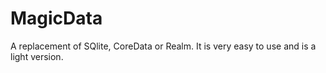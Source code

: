 # MagicData

A replacement of SQlite, CoreData or Realm. It is very easy to use and is a light version.
